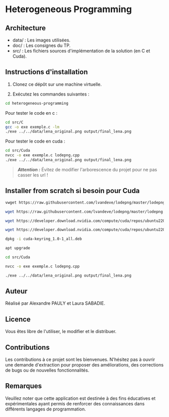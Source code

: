 # Heterogeneous Programming

## Architecture
- data/ : Les images utilisées.
- doc/ : Les consignes du TP.
- src/ : Les fichiers sources d'implémentation de la solution (en C et Cuda).

## Instructions d'installation

1. Clonez ce dépôt sur une machine virtuelle.

2. Exécutez les commandes suivantes :

```bash
cd heterogeneous-programming
```

Pour tester le code en c :

```bash
cd src/C
gcc -o exe exemple.c -lm
./exe ../../data/lena_original.png output/final_lena.png
```
Pour tester le code en cuda :

```bash
cd src/Cuda
nvcc -o exe exemple.c lodepng.cpp
./exe ../../data/lena_original.png output/final_lena.png
```

>**_Attention :_** Évitez de modifier l'arborescence du projet pour ne pas casser les url !

## Installer from scratch si besoin pour Cuda 

```bash
vwget https://raw.githubusercontent.com/lvandeve/lodepng/master/lodepng.h

wget https://raw.githubusercontent.com/lvandeve/lodepng/master/lodepng.cpp

wget https://developer.download.nvidia.com/compute/cuda/repos/ubuntu2204/x86_64/cuda-keyring_1.0-1_all.deb

wget https://developer.download.nvidia.com/compute/cuda/repos/ubuntu2204/x86_64/cuda-keyring_1.0-1_all.deb

dpkg -i cuda-keyring_1.0-1_all.deb

apt upgrade

cd src/Cuda

nvcc -o exe exemple.c lodepng.cpp

./exe ../../data/lena_original.png output/final_lena.png
```

## Auteur

Réalisé par Alexandre PAULY et Laura SABADIE.

## Licence

Vous êtes libre de l'utiliser, le modifier et le distribuer.

## Contributions

Les contributions à ce projet sont les bienvenues. N'hésitez pas à ouvrir une demande d'extraction pour proposer des améliorations, des corrections de bugs ou de nouvelles fonctionnalités.

## Remarques

Veuillez noter que cette application est destinée à des fins éducatives et expérimentales ayant permis de renforcer des connaissances dans différents langages de programmation.
